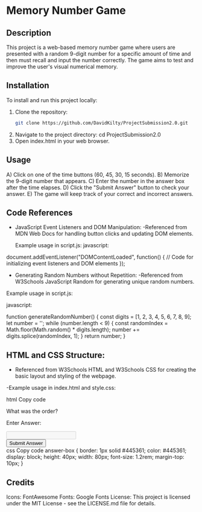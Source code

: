 # Memory Number Game



## Description
This project is a web-based memory number game where users are presented with a random 9-digit number for a specific amount of time and then must recall and input the number correctly. The game aims to test and improve the user's visual numerical memory.

## Installation
To install and run this project locally:
1. Clone the repository:
   ```bash
   git clone https://github.com/DavidKilty/ProjectSubmission2.0.git
2. Navigate to the project directory:
 cd ProjectSubmission2.0
3. Open index.html in your web browser.

   
## Usage

A) Click on one of the time buttons (60, 45, 30, 15 seconds).
B) Memorize the 9-digit number that appears.
C) Enter the number in the answer box after the time elapses.
D) Click the "Submit Answer" button to check your answer.
E) The game will keep track of your correct and incorrect answers.


## Code References

- JavaScript Event Listeners and DOM Manipulation:
  -Referenced from MDN Web Docs for handling button clicks and updating DOM elements.

  Example usage in script.js:
javascript: 
     
document.addEventListener("DOMContentLoaded", function() {
    // Code for initializing event listeners and DOM elements
});
- Generating Random Numbers without Repetition:
  -Referenced from W3Schools JavaScript Random for generating unique random numbers.
  
 Example usage in script.js:
 
javascript: 

function generateRandomNumber() {
    const digits = [1, 2, 3, 4, 5, 6, 7, 8, 9];
    let number = '';
    while (number.length < 9) {
        const randomIndex = Math.floor(Math.random() * digits.length);
        number += digits.splice(randomIndex, 1);
    }
    return number;
}


## HTML and CSS Structure:

- Referenced from W3Schools HTML and W3Schools CSS for creating the basic layout and styling of the webpage.
  
 -Example usage in index.html and style.css:
 
html
Copy code
<div class="game-area">
    <div class="controls-area">
        <!-- Button elements -->
    </div>
    <div class="question-area">
        <span>What was the order?</span>
        <p class="answer-message">Enter Answer:</p>
        <input id="answer-box" type="number" disabled>
    </div>
    <button data-type="submit" class="btn btn--gray">Submit Answer</button>
</div>
css
Copy code
 answer-box {
    border: 1px solid #445361;
    color: #445361;
    display: block;
    height: 40px;
    width: 80px;
    font-size: 1.2rem;
    margin-top: 10px;
}


## Credits

Icons: FontAwesome
Fonts: Google Fonts
License: This project is licensed under the MIT License - see the LICENSE.md file for details.

